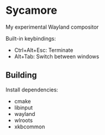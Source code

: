 # Sycamore
My experimental Wayland compositor

Built-in keybindings:
* Ctrl+Alt+Esc: Terminate
* Alt+Tab: Switch between windows

## Building
Install dependencies:

* cmake
* libinput
* wayland
* wlroots
* xkbcommon
